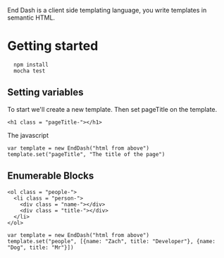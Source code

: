   End Dash is a client side templating language, you write templates in semantic HTML.

Getting started
===============

```
  npm install
  mocha test
```

Setting variables
-----------------

  To start we'll create a new template. Then set pageTitle on the template.

```
<h1 class = "pageTitle-"></h1>
```
The javascript
```
var template = new EndDash("html from above")
template.set("pageTitle", "The title of the page")
```

Enumerable Blocks
-----------------

```
<ol class = "people-">
  <li class = "person-">
    <div class = "name-"></div>
    <div class = "title-"></div>
  </li>
</ol>
```

```
var template = new EndDash("html from above")
template.set("people", [{name: "Zach", title: "Developer"}, {name: "Dog", title: "Mr"}])
```
